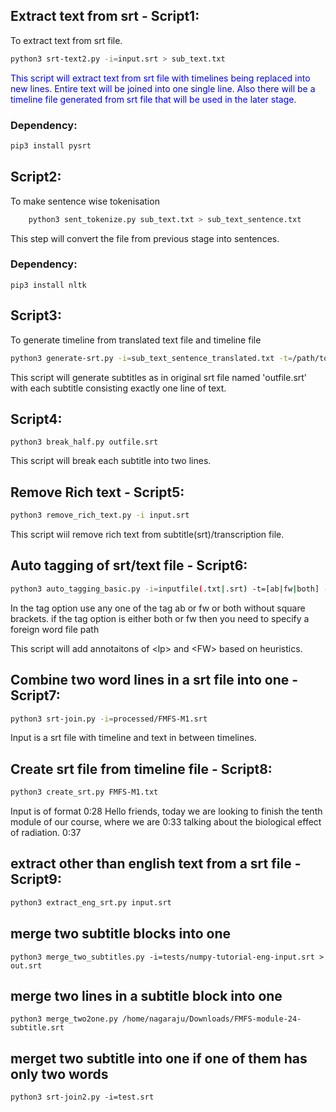## Extract text from srt - Script1:

To extract text from srt file.

```bash
python3 srt-text2.py -i=input.srt > sub_text.txt
```
<span style="color:blue">This script will extract text from srt file with timelines being replaced into new lines.
Entire text will be joined into one single line.
Also there will be a timeline file generated from srt file that will be used in the later stage.</span>

### Dependency:

```bash
pip3 install pysrt
```

## Script2:

To make sentence wise tokenisation
```bash
    python3 sent_tokenize.py sub_text.txt > sub_text_sentence.txt
```

This step will convert the file from previous stage into sentences.

### Dependency:
    pip3 install nltk

## Script3:

To generate timeline from translated text file and timeline file

```bash
python3 generate-srt.py -i=sub_text_sentence_translated.txt -t=/path/to/timeline/file/from/step1 
```

This script will generate subtitles as in original srt file named 'outfile.srt' with each subtitle consisting exactly one line of text.


## Script4:

    python3 break_half.py outfile.srt 

This script will break each subtitle into two lines.


## Remove Rich text - Script5:

```bash
python3 remove_rich_text.py -i input.srt 
```

This script wiil remove rich text from subtitle(srt)/transcription file.

## Auto tagging of srt/text file - Script6:

```bash
python3 auto_tagging_basic.py -i=inputfile(.txt|.srt) -t=[ab|fw|both] -f=fw.txt
```
In the tag option use any one of the tag ab or fw or both without square brackets.
if the tag option is either both or fw then you need to specify a foreign word file path

This script will add annotaitons of &lt;lp&gt; and &lt;FW&gt; based on heuristics.

## Combine two word lines in a srt file into one - Script7:

```bash
python3 srt-join.py -i=processed/FMFS-M1.srt
```
Input is a srt file with timeline and text in between timelines.

## Create srt file from timeline file - Script8:

```bash
python3 create_srt.py FMFS-M1.txt
```
Input is of format
0:28
Hello friends, today we are looking to finish the tenth module of our course, where we are
0:33
talking about the biological effect of radiation.
0:37

## extract other than english text from a srt file - Script9:
```bash
python3 extract_eng_srt.py input.srt
```

## merge two subtitle blocks into one
```
python3 merge_two_subtitles.py -i=tests/numpy-tutorial-eng-input.srt > out.srt
```

## merge two lines in a subtitle block into one
```
python3 merge_two2one.py /home/nagaraju/Downloads/FMFS-module-24-subtitle.srt
```

##  merget two subtitle into one if one of them has only two words
```
python3 srt-join2.py -i=test.srt
```
